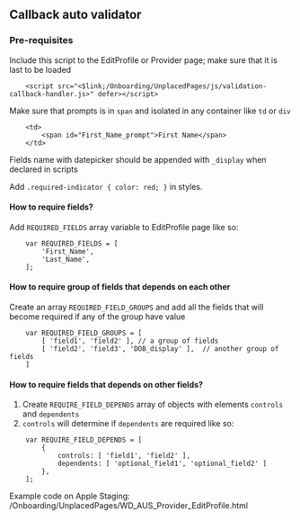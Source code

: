 ## Callback auto validator

### Pre-requisites

Include this script to the EditProfile or Provider page; make sure that it is last to be loaded

```
    <script src="<$link;/Onboarding/UnplacedPages/js/validation-callback-handler.js>" defer></script>
```

Make sure that prompts is in `span` and isolated in any container like `td` or `div`

```
    <td>
        <span id="First_Name_prompt">First Name</span>
    </td>
```

Fields name with datepicker should be appended with `_display` when declared in scripts

Add `.required-indicator { color: red; }` in styles.

#### How to require fields?

Add `REQUIRED_FIELDS` array variable to EditProfile page like so:

```
    var REQUIRED_FIELDS = [
        'First_Name',
        'Last_Name',
    ];
```


#### How to require group of fields that depends on each other 
Create an array `REQUIRED_FIELD_GROUPS` and add all the fields that will become required if any of the group have value

```
    var REQUIRED_FIELD_GROUPS = [
        [ 'field1', 'field2' ], // a group of fields
        [ 'field2', 'field3', 'DOB_display' ],  // another group of fields
    ]
```
    

#### How to require fields that depends on other fields?
1. Create `REQUIRE_FIELD_DEPENDS` array of objects with elements `controls` and `dependents`
2. `controls` will determine if `dependents` are required like so:

```
    var REQUIRE_FIELD_DEPENDS = [
        {
            controls: [ 'field1', 'field2' ], 
            dependents: [ 'optional_field1', 'optional_field2' ]
        },
    ];
```

Example code on Apple Staging: /Onboarding/UnplacedPages/WD_AUS_Provider_EditProfile.html